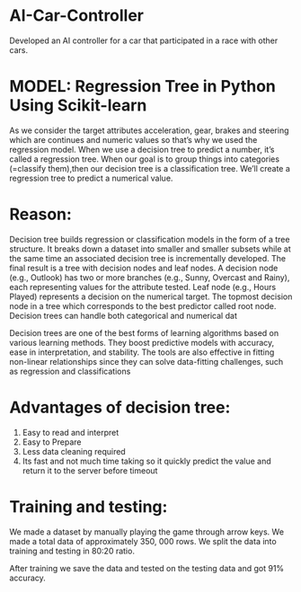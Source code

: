 # AI-Car-Controller
Developed an AI controller for a car that participated in a race with other cars.


# MODEL: Regression Tree in Python Using Scikit-learn

As we consider the target attributes acceleration, gear, brakes and steering which are continues and numeric values so that’s why we used the regression model. When we use a decision tree to predict a number, it’s called a regression tree. When our goal is to group things into categories (=classify them),then our decision tree is a classification tree. We’ll create a regression tree to predict a numerical value.

# Reason:

Decision tree builds regression or classification models in the form of a tree structure. It breaks down a dataset into smaller and smaller subsets while at the same time an associated decision tree is incrementally developed. The final result is a tree with decision nodes and leaf nodes. A decision node (e.g., Outlook) has two or more branches (e.g., Sunny, Overcast and Rainy), each representing values for the attribute tested. Leaf node (e.g., Hours Played) represents a decision on the numerical target. The topmost decision node in a tree which corresponds to the best predictor called root node. Decision trees can handle both categorical and numerical dat

Decision trees are one of the best forms of learning algorithms based on various learning methods. They boost predictive models with accuracy, ease in interpretation, and stability. The tools are also effective in fitting non-linear relationships since they can solve data-fitting challenges, such as regression and classifications

# Advantages of decision tree:

1. Easy to read and interpret
2. Easy to Prepare
3. Less data cleaning required
4. Its fast and not much time taking so it quickly predict the value and return it to the server before timeout

# Training and testing:

We made a dataset by manually playing the game through arrow keys. We made a total data of approximately 350, 000 rows. We split the data into training and testing in 80:20 ratio.

After training we save the data and tested on the testing data and got 91% accuracy.

